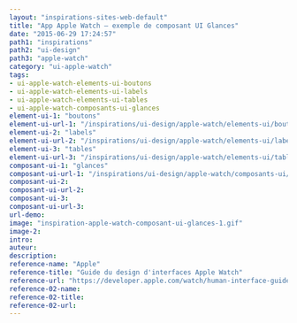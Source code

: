 ```yaml
---
layout: "inspirations-sites-web-default"
title: "App Apple Watch – exemple de composant UI Glances"
date: "2015-06-29 17:24:57"
path1: "inspirations"
path2: "ui-design"
path3: "apple-watch"
category: "ui-apple-watch"
tags:
- ui-apple-watch-elements-ui-boutons
- ui-apple-watch-elements-ui-labels
- ui-apple-watch-elements-ui-tables
- ui-apple-watch-composants-ui-glances
element-ui-1: "boutons"
element-ui-url-1: "/inspirations/ui-design/apple-watch/elements-ui/boutons/"
element-ui-2: "labels"
element-ui-url-2: "/inspirations/ui-design/apple-watch/elements-ui/labels/"
element-ui-3: "tables"
element-ui-url-3: "/inspirations/ui-design/apple-watch/elements-ui/tables/"
composant-ui-1: "glances"
composant-ui-url-1: "/inspirations/ui-design/apple-watch/composants-ui/glances/"
composant-ui-2:
composant-ui-url-2:
composant-ui-3:
composant-ui-url-3:
url-demo:
image: "inspiration-apple-watch-composant-ui-glances-1.gif"
image-2:
intro:
auteur:
description:
reference-name: "Apple"
reference-title: "Guide du design d'interfaces Apple Watch"
reference-url: "https://developer.apple.com/watch/human-interface-guidelines/"
reference-02-name:
reference-02-title:
reference-02-url:
---
```

